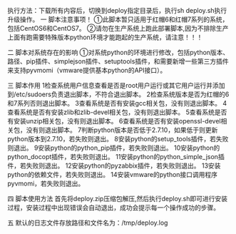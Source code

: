 执行方法：下载所有内容后，切换到deploy指定目录后，执行sh deploy.sh执行升级操作。
一 脚本注意事项！
①此脚本暂只适用于红帽6和红帽7系列的系统，包括CentOS6和CentOS7。
②请勿在生产系统上跑此部署脚本,因为不排除生产上面有跑需要特殊版本python环境才能跑起的生产系统，请注意！！！

二 脚本对系统存在的影响
①对系统python的环境进行修改，包括python版本、路径、pip插件、simplejson插件、setuptools插件，和需要新增一些第三方插件来支持pyvmomi（vmware提供基本python的API接口）。

三 脚本作用
1检查系统用户信息查看是否是root用户运行或其它用户运行并添加到/etc/sudoers负责退出脚本，不符合退出脚本。
2检查系统版本是否为红帽的6和7系列否则退出脚本。
3查看系统是否有安装gcc相关包，没有则退出脚本。
4查看系统是否有安装zlib和zlib-devel相关包，没有则退出脚本。
5查看系统是否有安装unzip相关包，没有则退出脚本。
6查看系统是否有安装openssl-devel相关包，没有则退出脚本。
7判断python版本是否低于2.7.10，如果低于则更新python版本到2.7.10，若失败则退出。
8安装python的setup_tools插件，若失败则退出。
9安装python的python_pip插件，若失败则退出。
10安装python的python_docopt插件，若失败则退出。
11安装python的python_simple_json插件，若失败则退出。
12安装python的pyzabbix插件，若失败则退出。
13安装python的依赖文件，若失败则退出。
14安装vmware的python接口调用程序pyvmomi，若失败则退出。


四 脚本使用方法
首先将deploy.zip压缩包解压,然后执行deploy.sh即可进行安装过程，安装过程中出现错误会自动退出，成功会提示每一个操作成功的步骤。

五 默认的日志文件存放路径和文件名为：/tmp/deploy.log 
